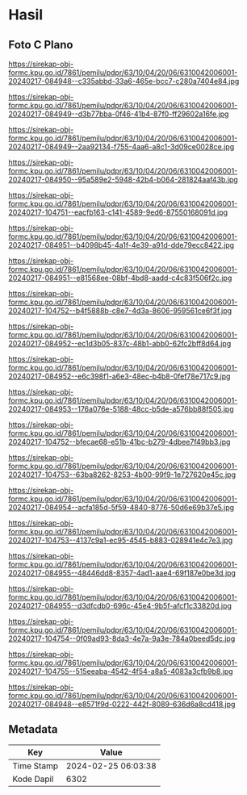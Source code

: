 # Hasil

## Foto C Plano

https://sirekap-obj-formc.kpu.go.id/7861/pemilu/pdpr/63/10/04/20/06/6310042006001-20240217-084948--c335abbd-33a6-465e-bcc7-c280a7404e84.jpg

https://sirekap-obj-formc.kpu.go.id/7861/pemilu/pdpr/63/10/04/20/06/6310042006001-20240217-084949--d3b77bba-0f46-41b4-87f0-ff29602a16fe.jpg

https://sirekap-obj-formc.kpu.go.id/7861/pemilu/pdpr/63/10/04/20/06/6310042006001-20240217-084949--2aa92134-f755-4aa6-a8c1-3d09ce0028ce.jpg

https://sirekap-obj-formc.kpu.go.id/7861/pemilu/pdpr/63/10/04/20/06/6310042006001-20240217-084950--95a589e2-5948-42b4-b064-281824aaf43b.jpg

https://sirekap-obj-formc.kpu.go.id/7861/pemilu/pdpr/63/10/04/20/06/6310042006001-20240217-104751--eacfb163-c141-4589-9ed6-87550168091d.jpg

https://sirekap-obj-formc.kpu.go.id/7861/pemilu/pdpr/63/10/04/20/06/6310042006001-20240217-084951--b4098b45-4a1f-4e39-a91d-dde79ecc8422.jpg

https://sirekap-obj-formc.kpu.go.id/7861/pemilu/pdpr/63/10/04/20/06/6310042006001-20240217-084951--e81568ee-08bf-4bd8-aadd-c4c83f506f2c.jpg

https://sirekap-obj-formc.kpu.go.id/7861/pemilu/pdpr/63/10/04/20/06/6310042006001-20240217-104752--b4f5888b-c8e7-4d3a-8606-959561ce6f3f.jpg

https://sirekap-obj-formc.kpu.go.id/7861/pemilu/pdpr/63/10/04/20/06/6310042006001-20240217-084952--ec1d3b05-837c-48b1-abb0-62fc2bff8d64.jpg

https://sirekap-obj-formc.kpu.go.id/7861/pemilu/pdpr/63/10/04/20/06/6310042006001-20240217-084952--e6c398f1-a6e3-48ec-b4b8-0fef78e717c9.jpg

https://sirekap-obj-formc.kpu.go.id/7861/pemilu/pdpr/63/10/04/20/06/6310042006001-20240217-084953--176a076e-5188-48cc-b5de-a576bb88f505.jpg

https://sirekap-obj-formc.kpu.go.id/7861/pemilu/pdpr/63/10/04/20/06/6310042006001-20240217-104752--bfecae68-e51b-41bc-b279-4dbee7f49bb3.jpg

https://sirekap-obj-formc.kpu.go.id/7861/pemilu/pdpr/63/10/04/20/06/6310042006001-20240217-104753--63ba8262-8253-4b00-99f9-1e727620e45c.jpg

https://sirekap-obj-formc.kpu.go.id/7861/pemilu/pdpr/63/10/04/20/06/6310042006001-20240217-084954--acfa185d-5f59-4840-8776-50d6e69b37e5.jpg

https://sirekap-obj-formc.kpu.go.id/7861/pemilu/pdpr/63/10/04/20/06/6310042006001-20240217-104753--4137c9a1-ec95-4545-b883-028941e4c7e3.jpg

https://sirekap-obj-formc.kpu.go.id/7861/pemilu/pdpr/63/10/04/20/06/6310042006001-20240217-084955--48446dd8-8357-4ad1-aae4-69f187e0be3d.jpg

https://sirekap-obj-formc.kpu.go.id/7861/pemilu/pdpr/63/10/04/20/06/6310042006001-20240217-084955--d3dfcdb0-696c-45e4-9b5f-afcf1c33820d.jpg

https://sirekap-obj-formc.kpu.go.id/7861/pemilu/pdpr/63/10/04/20/06/6310042006001-20240217-104754--0f09ad93-8da3-4e7a-9a3e-784a0beed5dc.jpg

https://sirekap-obj-formc.kpu.go.id/7861/pemilu/pdpr/63/10/04/20/06/6310042006001-20240217-104755--515eeaba-4542-4f54-a8a5-4083a3cfb9b8.jpg

https://sirekap-obj-formc.kpu.go.id/7861/pemilu/pdpr/63/10/04/20/06/6310042006001-20240217-084948--e8571f9d-0222-442f-8089-636d6a8cd418.jpg


## Metadata

| Key        | Value               |
| ---------- | ------------------- |
| Time Stamp | 2024-02-25 06:03:38 |
| Kode Dapil | 6302                |



